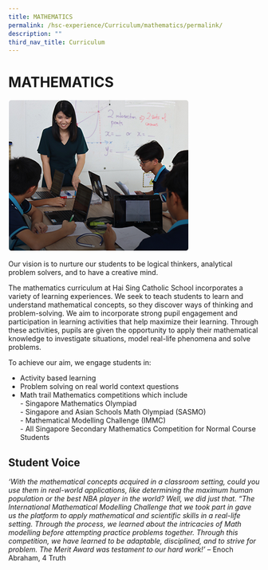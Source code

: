 ```yaml
---
title: MATHEMATICS
permalink: /hsc-experience/Curriculum/mathematics/permalink/
description: ""
third_nav_title: Curriculum
---
```

MATHEMATICS
===========
![Mathematics](/images/Curriculum/Maths.png)

Our vision is to nurture our students to be logical thinkers, analytical problem solvers, and to have a creative mind.  
  
The mathematics curriculum at Hai Sing Catholic School incorporates a variety of learning experiences. We seek to teach students to learn and understand mathematical concepts, so they discover ways of thinking and problem-solving. We aim to incorporate strong pupil engagement and participation in learning activities that help maximize their learning. Through these activities, pupils are given the opportunity to apply their mathematical knowledge to investigate situations, model real-life phenomena and solve problems.  
  
To achieve our aim, we engage students in:  

*   Activity based learning
*   Problem solving on real world context questions
*   Math trail Mathematics competitions which include  
    \- Singapore Mathematics Olympiad  
    \- Singapore and Asian Schools Math Olympiad (SASMO)  
    \- Mathematical Modelling Challenge (IMMC)  
    \- All Singapore Secondary Mathematics Competition for Normal Course Students

Student Voice
-------------

_‘With the mathematical concepts acquired in a classroom setting, could you use them in real-world applications, like determining the maximum human population or the best NBA player in the world? Well, we did just that. “The International Mathematical Modelling Challenge that we took part in gave us the platform to apply mathematical and scientific skills in a real-life setting. Through the process, we learned about the intricacies of Math modelling before attempting practice problems together. Through this competition, we have learned to be adaptable, disciplined, and to strive for problem. The Merit Award was testament to our hard work!’_ – Enoch Abraham, 4 Truth